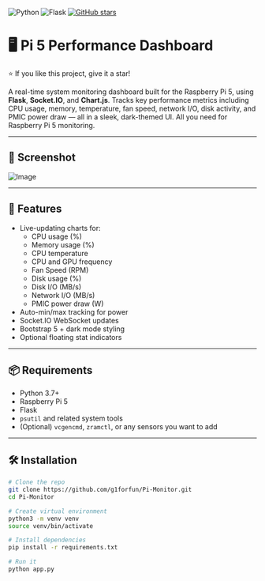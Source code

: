 ![Python](https://img.shields.io/badge/python-3.9+-blue.svg)
![Flask](https://img.shields.io/badge/Flask-app-lightgrey)
[![GitHub stars](https://img.shields.io/github/stars/g1forfun/Pi-Monitor?style=social)](https://github.com/g1forfun/Pi-Monitor/stargazers)

# 🖥️ Pi 5 Performance Dashboard
⭐️ If you like this project, give it a star!

A real-time system monitoring dashboard built for the Raspberry Pi 5, using **Flask**, **Socket.IO**, and **Chart.js**. Tracks key performance metrics including CPU usage, memory, temperature, fan speed, network I/O, disk activity, and PMIC power draw — all in a sleek, dark-themed UI.
All you need for Raspberry Pi 5 monitoring.

---

## 📸 Screenshot
![Image](https://github.com/user-attachments/assets/39701724-cd86-4025-8676-d90e1f1b3896)

---

## 🚀 Features

- Live-updating charts for:
  - CPU usage (%)
  - Memory usage (%)
  - CPU temperature
  - CPU and GPU frequency
  - Fan Speed (RPM)
  - Disk usage (%)
  - Disk I/O (MB/s)
  - Network I/O (MB/s)
  - PMIC power draw (W)
- Auto-min/max tracking for power
- Socket.IO WebSocket updates
- Bootstrap 5 + dark mode styling
- Optional floating stat indicators

---

## 📦 Requirements

- Python 3.7+
- Raspberry Pi 5
- Flask
- `psutil` and related system tools
- (Optional) `vcgencmd`, `zramctl`, or any sensors you want to add

---

## 🛠️ Installation

```bash
# Clone the repo
git clone https://github.com/g1forfun/Pi-Monitor.git
cd Pi-Monitor

# Create virtual environment
python3 -m venv venv
source venv/bin/activate

# Install dependencies
pip install -r requirements.txt

# Run it
python app.py
